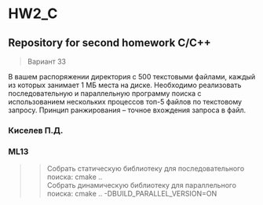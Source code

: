 # HW2_C
## Repository for second homework C/C++
> Вариант 33

В вашем распоряжении директория с 500 текстовыми файлами, каждый из которых занимает 1 МБ места на диске. Необходимо реализовать последовательную и параллельную программу поиска с использованием нескольких процессов топ-5 файлов по текстовому запросу. Принцип ранжирования – точное вхождения запроса в файл.

### Киселев П.Д.
### ML13

>> Собрать статическую библиотеку для последовательного поиска: cmake .. <br />
>> Собрать динамическую библиотеку для параллельного поиска: cmake .. -DBUILD_PARALLEL_VERSION=ON
